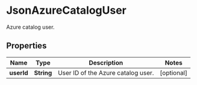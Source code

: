 

# JsonAzureCatalogUser

Azure catalog user.
## Properties

Name | Type | Description | Notes
------------ | ------------- | ------------- | -------------
**userId** | **String** | User ID of the Azure catalog user. |  [optional]



